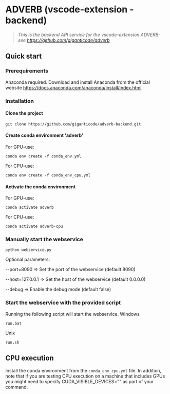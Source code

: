 # ADVERB (vscode-extension - backend)

> *This is the backend API service for the vscode-extension ADVERB: see https://github.com/giganticode/adverb*

## Quick start

### Prerequirements
Anaconda required.
Download and install Anaconda from the official website https://docs.anaconda.com/anaconda/install/index.html

### Installation

#### Clone the project
```
git clone https://github.com/giganticode/adverb-backend.git
```

#### Create conda environment 'adverb'
For GPU-use:
```
conda env create -f conda_env.yml
```
For CPU-use:
```
conda env create -f conda_env_cpu.yml
```

#### Activate the conda environment
For GPU-use:
```
conda activate adverb
```
For CPU-use:
```
conda activate adverb-cpu
```

### Manually start the webservice
```
python webservice.py 
```

Optional parameters:

--port=8090 => Set the port of the webservice (default 8090)

--host=127.0.0.1 => Set the host of the webservice (default 0.0.0.0)

--debug => Enable the debug mode (default false)


### Start the webservice with the provided script
Running the following script will start the webservice.
Windows
```
run.bat
``` 
Unix
``` 
run.sh
``` 

## CPU execution

Install the conda environment from the `conda_env_cpu.yml` file. In addition, note that if you are testing CPU execution on a machine that includes GPUs you might need to specify CUDA_VISIBLE_DEVICES="" as part of your command.
